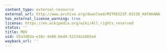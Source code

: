 ```yaml
---
content_type: external-resource
external_url: http://www.archive.org/download/MITRES21F.01S10_KATAKANA_EXERCISES/3c11.mov
has_external_license_warning: true
license: https://en.wikipedia.org/wiki/All_rights_reserved
status: ''
title: MOV
uid: d5a3d83a-e18c-4e06-bed4-5213da1863ed
wayback_url: ''
---
```

